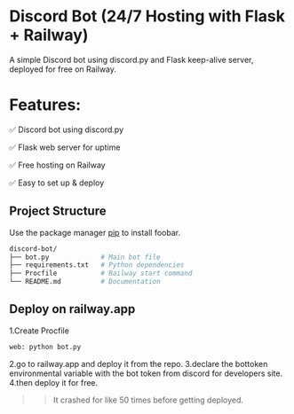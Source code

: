 #  Discord Bot (24/7 Hosting with Flask + Railway)
A simple Discord bot using discord.py and Flask keep-alive server, deployed for free on Railway.
# Features:

✅ Discord bot using discord.py

✅ Flask web server for uptime

✅ Free hosting on Railway

✅ Easy to set up & deploy


## Project Structure
Use the package manager [pip](https://pip.pypa.io/en/stable/) to install foobar.

```bash
discord-bot/
├── bot.py             # Main bot file
├── requirements.txt   # Python dependencies
├── Procfile           # Railway start command
└── README.md          # Documentation

```

## Deploy on railway.app
1.Create Procfile
```bash
web: python bot.py
```
2.go to railway.app and deploy it from the repo.
3.declare the bottoken environmental variable with the bot token from discord for developers site.
4.then deploy it for free.

>>It crashed for like 50 times before getting deployed.


